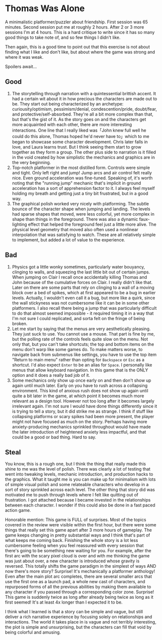 # Thomas Was Alone

A minimalistic platformer/puzzler about friendship. First session was 65 minutes. Second session put me at roughly 2 hours. After 2 or 3 more sessions I'm at 4 hours. This is a hard critique to write since it has so many good things to take note of, and so few things I didn't like.

Then again, this is a good time to point out that this exercise is not about finding what I like and don't like, but about where the game was strong and where it was weak.

Spoilers await...

## Good
1. The storytelling through narration with a quintessential brittish accent. It had a certain wit about it in how precious the characters are made out to be. They start out being characterized by an archetype: curiousity/optimism, pessimism/denial, condescention/pride, doubt/fear, and protective/self-absorbed. They're all a bit more complex than that, but that's the gist of it. As the story goes on and the characters get more acquainted with each other, there are more interesting interactions. One line that I really liked was「John knew full well he could do this alone, Thomas hoped he'd never have to」which to me began to showcase some character development. Chris later falls in love, and Laura learns trust. But I think seeing them start to grow together as they form a group. The other plus side to narration is it filled in the void created by how simplistic the mechanics and graphics are in the very beginning.
2. Top-notch platformer in the most distilled form. Controls were simple and tight. Only left right and jump! Jump arcs and air control felt really nice. Even ground acceleration was fine-tuned. Speaking of, it's worth noting that the "running jump" mechanic that's implicit in ground acceleration has a sort of apprehension factor to it. I always feel myself holding my breath and getting just a tiny bit frustrated, but in a good way.
3. The graphical polish worked very nicely with platforming. The subtle bounce of the character shape when jumping and landing. The levels had sparse shapes that moved, were less colorful, yet more complex in shape than things in the foreground. There was also a dynamic faux-lighting effect that helped the foreground feel just a little more alive. The physical level geometry that moved also often used a nonlinear interpolation that was satisfying to watch. These are all relatively simple to implement, but added a lot of value to the experience.

## Bad
1. Physics got a little wonky sometimes, particularly water bouyancy, clinging to walls, and squeezing the last little bit out of certain jumps. When jumping on Clair I recall once accidentally killing Thomas and John because of the cumulative forces on Clair. I really didn't like that. Later on there are some parts that rely on clinging to a wall of a moving block over a bed of spikes, which at first appeared to be a bug in earlier levels. Actually, I wouldn't even call it a bug, but more like a quirk, since the wall stickyness was not cumbersome like it can be in some other platformers. I also recall there being a jump that was particularly difficult to do that almost seemed impossible - it required timing it in a way that I'm not sure I could replicated, and sorta felt on the fringe of being broken.
2. Let me start by saying that the menus are very aesthetically pleasing. They just suck to use. You cannot use a mouse. That part is fine by me, but the polling rate of the controls feels quite slow on the menu. Not only that, but you can't take shortcuts; the top and bottom items on the menu don't warp like some games do. To make matters worse, to navigate back from submenus like settings, you have to use the top item "Return to main menu" rather than opting for `Backspace` or `Esc` as a shortcut. I'd also expect `Enter` to be an alias for `Space`. I personally like menus that allow keyboard navigation. In this game that is the ONLY option and it does a really bad job of it.
3. Some mechanics only show up once early on and then don't show up again until much later. Early on you have to rush across a collapsing environment. This kind of anxious rush does not show up again until quite a bit later in the game, at which point it becomes much more relevant as a design tool. However not too long after it becomes largely irrelevant again. I'm not sure I would have done things differently since it is trying to tell a story, but it did strike me as strange. I think if stuff like collapsing platforms or scary spikes had been more present, the player might not have focused as much on the story. Perhaps having more anxiety-producing mechanics sprinkled throughout would have made the later introduction of heightened anxiety less impactful, and that could be a good or bad thing. Hard to say.

## Steal

You know, this is a rough one, but I think the thing that really made this shine to me was the level of polish. There was clearly a lot of testing that went into tweaking levels, mechanic introduction, and production hacks to the graphics. What it taught me is you can make up for minimalism with lots of simple visual polish and some relateable characters who develop in a sort of story sprinkled across each level. The other thing that story did was motivated me to push through levels where I felt like quitting out of frustration. I got attached because I became invested in the relationships between each character. I wonder if this could also be done in a fast paced action game.

Honorable mention: This game is FULL of surprises. Most of the topics covered in the review were visible within the first hour, but there were some things that really set this game apart after 3 more hours of gameplay. The game keeps changing in pretty substantial ways and I think that's part of what keeps me coming back. Finishing the whole story is a lot less cumbersome feeling when you feel reassured with every session that there's going to be something new waiting for you. For example, after the first arc with the scary pixel cloud is over and with me thinking the game was just about over, a new character is introduced whose gravity is reversed. This totally shifts the game paradigm in the simplest of ways AND now there's more story? Surprise! It's mechanically a platformer anthology! Even after the main plot arc completes, there are several smaller arcs that use the first one as a launch pad, a whole new cast of characters, and repurposed forms of all the previous abilities by making them available to any character if you passed through a corresponding color zone. Surprise! This game is suddenly twice as long after already being twice as long as it first seemed! It's at least 4x longer than I expected it to be.

I think what I learned is that a story can be simple and vague, but still deliver a rich narrative experience by focusing solely on relationships and interactions. The world it takes place in is vague and not terribly interesting, the plot is simple and unsurprising, but the characters can fill that void by being colorful and amusing.
